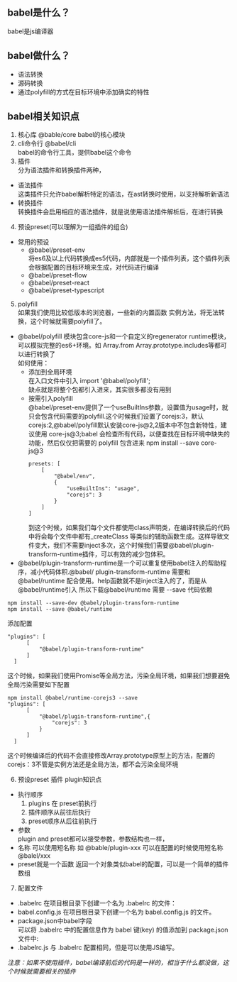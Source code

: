 ## babel是什么？  
babel是js编译器  
## babel做什么？  
- 语法转换
- 源码转换
- 通过polyfill的方式在目标环境中添加确实的特性

## babel相关知识点  
1. 核心库 @bable/core  babel的核心模块
2. cli命令行 @babel/cli  
  babel的命令行工具，提供babel这个命令  
3. 插件  
  分为语法插件和转换插件两种，
  - 语法插件  
  这类插件只允许babel解析特定的语法，在ast转换时使用，以支持解析新语法
  - 转换插件  
  转换插件会启用相应的语法插件，就是说使用语法插件解析后，在进行转换
4. 预设preset(可以理解为一组插件的组合)  
  - 常用的预设
    - @babel/preset-env  
      将es6及以上代码转换成es5代码，内部就是一个插件列表，这个插件列表会根据配置的目标环境来生成，对代码进行编译
    - @babel/preset-flow
    - @babel/preset-react
    - @babel/preset-typescript
5. polyfill  
  如果我们使用比较低版本的浏览器，一些新的内置函数 实例方法，将无法转换，这个时候就需要polyfill了。  
  - @babel/polyfill 模块包含core-js和一个自定义的regenerator runtime模块，可以模拟完整的es6+环境。如 Array.from Array.prototype.includes等都可以进行转换了  
    如何使用：
    - 添加到全局环境  
      在入口文件中引入 import '@babel/polyfill';  
      缺点就是将整个包都引入进来，其实很多都没有用到
    - 按需引入polyfill  
      @babel/preset-env提供了一个useBuiltIns参数，设置值为usage时，就只会包含代码需要的polyfill.这个时候我们设置了corejs:3，默认corejs:2,@babel/polyfill默认安装core-js@2,2版本中不包含新特性，建议使用 core-js@3;babel 会检查所有代码，以便查找在目标环境中缺失的功能，然后仅仅把需要的 polyfill 包含进来
      npm install --save core-js@3
      ```
      presets: [
          [
              "@babel/env",
              {   
                  "useBuiltIns": "usage",
                  "corejs": 3
              }
          ]
      ]
      ```
      到这个时候，如果我们每个文件都使用class声明类，在编译转换后的代码中将会每个文件中都有_createClass 等类似的辅助函数生成。这样导致文件变大，我们不需要inject多次，这个时候我们需要@babel/plugin-transform-runtime插件，可以有效的减少包体积。
  - @babel/plugin-transform-runtime是一个可以重复使用babel注入的帮助程序，减小代码体积.@babel/            plugin-transform-runtime 需要和 @babel/runtime 配合使用。help函数就不是inject注入的了，而是从@babel/runtime引入 
  所以下载@babel/runtime 需要 --save 代码依赖
  ```
  npm install --save-dev @babel/plugin-transform-runtime
  npm install --save @babel/runtime
  ```
  添加配置
  ```
  "plugins": [
        [
            "@babel/plugin-transform-runtime"
        ]
    ]
  ```
  这个时候，如果我们使用Promise等全局方法，污染全局环境，如果我们想要避免全局污染需要如下配置
  ```
  npm install @babel/runtime-corejs3 --save
  "plugins": [
        [
            "@babel/plugin-transform-runtime",{
                "corejs": 3
            }
        ]
    ]
  ```
  这个时候编译后的代码不会直接修改Array.prototype原型上的方法，配置的corejs：3不管是实例方法还是全局方法，都不会污染全局环境

6. 预设preset 插件 plugin知识点  
  - 执行顺序  
    1. plugins 在 preset前执行
    2. 插件顺序从前往后执行
    3. preset顺序从后往前执行
  - 参数  
    plugin and preset都可以接受参数，参数结构也一样，
  - 名称
    可以使用短名称 如 @bable/plugin-xxx  可以在配置的时候使用短名称 @balel/xxx
  - preset就是一个函数 返回一个对象类似babel的配置，可以是一个简单的插件数组

7. 配置文件  
  - .babelrc  在项目根目录下创建一个名为 .babelrc 的文件：
  - babel.config.js  在项目根目录下创建一个名为 babel.config.js 的文件。
  - package.json中babel字段  
    可以将 .babelrc 中的配置信息作为 babel 键(key) 的值添加到 package.json 文件中:
  - .babelrc.js 与 .babelrc 配置相同，但是可以使用JS编写。

*注意：如果不使用插件，babel编译前后的代码是一样的，相当于什么都没做，这个时候就需要相关的插件*
